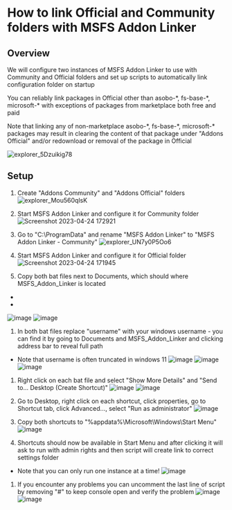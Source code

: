# How to link Official and Community folders with MSFS Addon Linker

## Overview

We will configure two instances of MSFS Addon Linker to use with Community and Official folders and set up scripts to automatically link configuration folder on startup

You can reliably link packages in Official other than asobo-\*, fs-base-\*, microsoft-\* with exceptions of packages from marketplace both free and paid

Note that linking any of non-marketplace asobo-\*, fs-base-\*, microsoft-\* packages may result in clearing the content of that package under "Addons Official" and/or redownload or removal of the package in Official

![explorer_5Dzuikig78](https://user-images.githubusercontent.com/52785190/234043458-56b99c33-497d-4eef-becf-2282fc4c63f8.png)

## Setup

1. Create "Addons Community" and "Addons Official" folders
![explorer_Mou560qlsK](https://user-images.githubusercontent.com/52785190/234043529-7cb8d49b-4bca-4d5e-95cc-84f7b9bc1078.png)

1. Start MSFS Addon Linker and configure it for Community folder
![Screenshot 2023-04-24 172921](https://user-images.githubusercontent.com/52785190/234044242-12b77469-208b-4ace-bb3c-6fe43f130bbe.png)

1. Go to "C:\ProgramData" and rename "MSFS Addon Linker" to "MSFS Addon Linker - Community"
![explorer_UN7y0P5Oo6](https://user-images.githubusercontent.com/52785190/234044691-58eb28f0-c99c-4dca-8ed7-ef83e30b8319.png)

1. Start MSFS Addon Linker and configure it for Official folder
![Screenshot 2023-04-24 171945](https://user-images.githubusercontent.com/52785190/234044806-d36271c8-23bb-45f2-9801-1b32a4198dbb.png)

1. Copy both bat files next to Documents, which should where MSFS_Addon_Linker is located
- 
- 
![image](https://user-images.githubusercontent.com/52785190/234048524-d687395a-c2b7-4f48-9896-6a4654e81dd2.png)
![image](https://user-images.githubusercontent.com/52785190/234048658-c1c8b95b-31d1-4265-b1bb-cb472be1b71c.png)

1. In both bat files replace "username" with your windows username - you can find it by going to Documents and MSFS_Addon_Linker and clicking address bar to reveal full path
- Note that username is often truncated in windows 11
![image](https://user-images.githubusercontent.com/52785190/234049582-79cabe74-44ea-42fa-88e3-88142c55f065.png)
![image](https://user-images.githubusercontent.com/52785190/234049919-a314cecb-6cab-4827-8ca9-cdc52c2980e1.png)
![image](https://user-images.githubusercontent.com/52785190/234049971-a356d94f-cf1c-45f7-b1d4-ee944c732c80.png)

1. Right click on each bat file and select "Show More Details" and "Send to... Desktop (Create Shortcut)" 
![image](https://user-images.githubusercontent.com/52785190/234048897-fdf1d3a5-e02d-45d3-8679-2db13ed74875.png)
![image](https://user-images.githubusercontent.com/52785190/234049112-f7aba15b-7566-4ab6-9c91-c2cbfdb207b3.png)

1. Go to Desktop, right click on each shortcut, click properties, go to Shortcut tab, click Advanced..., select "Run as administrator"
![image](https://user-images.githubusercontent.com/52785190/234050423-2a973856-08f2-46e6-bb77-6d3c157a7d6d.png)

1. Copy both shortcuts to "%appdata%\Microsoft\Windows\Start Menu"
![image](https://user-images.githubusercontent.com/52785190/234050853-94d2b432-83c0-477b-b8a4-8472d08d826f.png)

1. Shortcuts should now be available in Start Menu and after clicking it will ask to run with admin rights and then script will create link to correct settings folder
- Note that you can only run one instance at a time!
![image](https://user-images.githubusercontent.com/52785190/234051343-f0bdeb90-03c4-4272-bb23-14e579380258.png)

1. If you encounter any problems you can uncomment the last line of script by removing "#" to keep console open and verify the problem
![image](https://user-images.githubusercontent.com/52785190/234051594-d2d1e392-184f-493c-afbb-e6e1a7c07841.png)
![image](https://user-images.githubusercontent.com/52785190/234051634-3b4241b9-a66d-42c1-bc3f-979dbbf5fb95.png)
